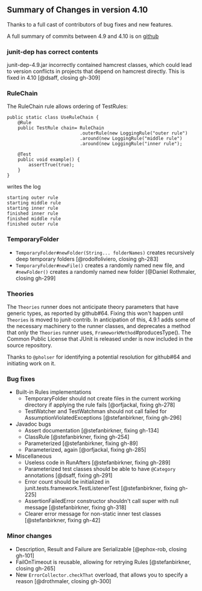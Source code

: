 ## Summary of Changes in version 4.10 ##

Thanks to a full cast of contributors of bug fixes and new features.

A full summary of commits between 4.9 and 4.10 is on [github](https://github.com/junit-team/junit/compare/r4.9...4.10)

### junit-dep has correct contents ###

junit-dep-4.9.jar incorrectly contained hamcrest classes, which could lead to version conflicts in projects that depend on hamcrest directly.  This is fixed in 4.10 [@dsaff, closing gh-309]

### RuleChain ###

The RuleChain rule allows ordering of TestRules:

    public static class UseRuleChain {
    	@Rule
    	public TestRule chain= RuleChain
    	                       .outerRule(new LoggingRule("outer rule")
    	                       .around(new LoggingRule("middle rule")
    	                       .around(new LoggingRule("inner rule");
    
    	@Test
    	public void example() {
    		assertTrue(true);
    	}
    }

writes the log

    starting outer rule
    starting middle rule
    starting inner rule
    finished inner rule
    finished middle rule
    finished outer rule

### TemporaryFolder ###

- `TemporaryFolder#newFolder(String... folderNames)` creates recursively deep temporary folders 
  [@rodolfoliviero, closing gh-283]
- `TemporaryFolder#newFile()` creates a randomly named new file, and `#newFolder()` creates a randomly named new folder
  [@Daniel Rothmaler, closing gh-299]

### Theories ###

The `Theories` runner does not anticipate theory parameters that have generic
types, as reported by github#64.  Fixing this won't happen until `Theories` is
moved to junit-contrib. In anticipation of this, 4.9.1 adds some of the
necessary machinery to the runner classes, and deprecates a method that only
the `Theories` runner uses, `FrameworkMethod`#producesType(). 
The Common Public License that JUnit is released under is now included
in the source repository.

Thanks to `@pholser` for identifying a potential resolution for github#64
and initiating work on it.

### Bug fixes ###

- Built-in Rules implementations
  - TemporaryFolder should not create files in the current working directory if applying the rule fails 
    [@orfjackal, fixing gh-278]
  - TestWatcher and TestWatchman should not call failed for AssumptionViolatedExceptions
    [@stefanbirkner, fixing gh-296]
- Javadoc bugs
  - Assert documentation [@stefanbirkner, fixing gh-134]
  - ClassRule [@stefanbirkner, fixing gh-254]
  - Parameterized  [@stefanbirkner, fixing gh-89]
  - Parameterized, again [@orfjackal, fixing gh-285]
- Miscellaneous
  - Useless code in RunAfters [@stefanbirkner, fixing gh-289]
  - Parameterized test classes should be able to have `@Category` annotations
    [@dsaff, fixing gh-291]
  - Error count should be initialized in junit.tests.framework.TestListenerTest [@stefanbirkner, fixing gh-225]
  - AssertionFailedError constructor shouldn't call super with null message [@stefanbirkner, fixing gh-318]
  - Clearer error message for non-static inner test classes  [@stefanbirkner, fixing gh-42]

### Minor changes ###

- Description, Result and Failure are Serializable [@ephox-rob, closing gh-101]
- FailOnTimeout is reusable, allowing for retrying Rules [@stefanbirkner, closing gh-265]
- New `ErrorCollector.checkThat` overload, that allows you to specify a reason [@drothmaler, closing gh-300]



